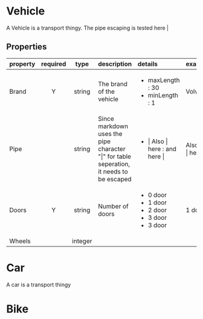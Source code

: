 
# Vehicle
A Vehicle is a transport thingy. The pipe escaping is tested here |


## Properties
| property | required | type | description | details | example |
| :--- | :---: | :---: | :--- | :--- | :--- |
| Brand | Y | string | The brand of the vehicle | <ul><li>maxLength : 30</li><li>minLength : 1</li></ul> | Volvo |
| Pipe | &nbsp; | string | Since markdown uses the pipe character "\|" for table seperation, it needs to be escaped | <ul><li>\| Also \| here : and here \|</li></ul> | Also the \| here. |
| Doors | Y | string | Number of doors | <ul><li>0 door</li><li>1 door</li><li>2 door</li><li>3 door</li><li>3 door</li></ul> | 1 door |
| Wheels | &nbsp; | integer | &nbsp; | &nbsp; | &nbsp; |

# Car
A car is a transport thingy



# Bike
&nbsp;

